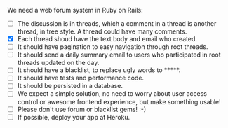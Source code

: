 We need a web forum system in Ruby on Rails:

- [ ] The discussion is in threads, which a comment in a thread is another thread, in tree style. A thread could have many comments.
- [x] Each thread shoud have the text body and email who created.
- [ ] It should have pagination to easy navigation through root threads.
- [ ] It should send a daily summary email to users who participated in root threads updated on the day.
- [ ] It should have a blacklist, to replace ugly words to *****.
- [ ] It should have tests and performance code.
- [ ] It should be persisted in a database.
- [ ] We expect a simple solution, no need to worry about user access control or awesome frontend experience, but make something usable!
- [ ] Please don't use forum or blacklist gems! :-)
- [ ] If possible, deploy your app at Heroku.
